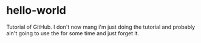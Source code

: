 # hello-world
Tutorial of GitHub.
I don't now mang i'm just doing the tutorial and probably ain't going to use the for some time and just forget it.
